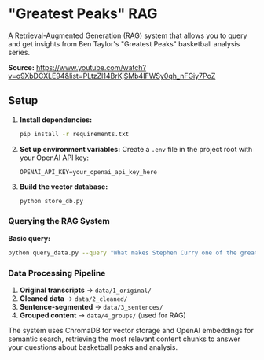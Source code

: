 # "Greatest Peaks" RAG

A Retrieval-Augmented Generation (RAG) system that allows you to query and get insights from Ben Taylor's "Greatest Peaks" basketball analysis series.

**Source:** https://www.youtube.com/watch?v=o9XbDCXLE94&list=PLtzZl14BrKjSMb4IFWSy0qh_nFGiy7PoZ

## Setup

1. **Install dependencies:**

   ```bash
   pip install -r requirements.txt
   ```

2. **Set up environment variables:**
   Create a `.env` file in the project root with your OpenAI API key:

   ```
   OPENAI_API_KEY=your_openai_api_key_here
   ```

3. **Build the vector database:**
   ```bash
   python store_db.py
   ```

### Querying the RAG System

**Basic query:**

```bash
python query_data.py --query "What makes Stephen Curry one of the greatest offensive players ever?"
```

### Data Processing Pipeline

1. **Original transcripts** → `data/1_original/`
2. **Cleaned data** → `data/2_cleaned/`
3. **Sentence-segmented** → `data/3_sentences/`
4. **Grouped content** → `data/4_groups/` (used for RAG)

The system uses ChromaDB for vector storage and OpenAI embeddings for semantic search, retrieving the most relevant content chunks to answer your questions about basketball peaks and analysis.
